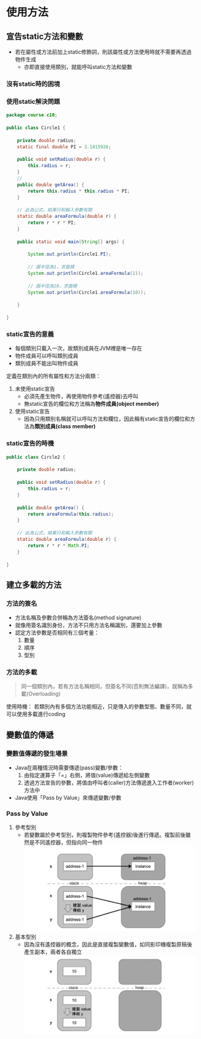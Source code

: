 # 使用方法

## 宣告static方法和變數

- 若在屬性或方法前加上static修飾詞，則該屬性或方法使用時就不需要再透過物件生成
  - 亦即直接使用類別，就能呼叫static方法和變數

### 沒有static時的困境

### 使用static解決問題

```java
package course.c10;

public class Circle1 {

    private double radius;
    static final double PI = 3.1415926;

    public void setRadius(double r) {
        this.radius = r;
    }
    // 
    public double getArea() {
        return this.radius * this.radius * PI;
    }

    // 此為公式，結果只和輸入參數有關
    static double areaFormula(double r) {
        return r * r * PI;
    }

    public static void main(String[] args) {

        System.out.println(Circle1.PI);

        // 圓半徑為1，求面積
        System.out.println(Circle1.areaFormula(1));

        // 圓半徑為10，求面積
        System.out.println(Circle1.areaFormula(10));

    }

}
```

### static宣告的意義

- 每個類別只載入一次，故類別成員在JVM裡是唯一存在
- 物件成員可以呼叫類別成員
- 類別成員不能出叫物件成員

定義在類別內的所有屬性和方法分兩類：

1. 未使用static宣告
   - 必須先產生物件，再使用物件參考(遙控器)去呼叫
   - 無static宣告的欄位和方法稱為**物件成員(object member)**
2. 使用static宣告
   - 因為只用類別名稱就可以呼叫方法和欄位，因此稱有static宣告的欄位和方法為**類別成員(class member)**

### static宣告的時機

```java
public class Circle2 {

    private double radius;

    public void setRadius(double r) {
        this.radius = r;
    }

    public double getArea() {
        return areaFormula(this.radius);
    }

    // 此為公式，結果只和輸入參數有關
    static double areaFormula(double r) {
        return r * r * Math.PI;
    }

}
```

## 建立多載的方法

### 方法的簽名

- 方法名稱及參數合併稱為方法簽名(method signature)
- 就像用簽名識別身份，方法不只用方法名稱識別，還要加上參數
- 認定方法參數是否相同有三個考量：
  1. 數量
  2. 順序
  3. 型別

### 方法的多載

>同一個類別內，若有方法名稱相同，但簽名不同(否則無法編譯)，就稱為多載(Overloading)

使用時機：
若類別內有多個方法功能相近，只是傳入的參數型態、數量不同，就可以使用多載進行coding

## 變數值的傳遞

### 變數值傳遞的發生場景

- Java在兩種情況時需要傳遞(pass)變數/參數：
  1. 由指定運算子「=」右側，將值(value)傳遞給左側變數
  2. 透過方法宣告的參數，將值由呼叫者(caller)方法傳遞進入工作者(worker)方法中
- Java使用「Pass by Value」來傳遞變數/參數

### Pass by Value

1. 參考型別
   - 若變數屬於參考型別，則複製物件參考(遙控器)後進行傳遞。複製前後雖然是不同遙控器，但指向同一物件
![參考型別資料傳遞記憶體配置](/images/2020-11-12-23-11-02.png)
1. 基本型別
   - 因為沒有遙控器的概念，因此是直接複製變數值，如同影印機複製原稿後產生副本，兩者各自獨立
![基本型別資料傳遞記憶體配置](/images/2020-11-12-23-09-45.png)